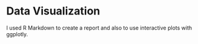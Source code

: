 # Data Visualization
I used R Markdown to create a report and also to use interactive plots with ggplotly. 

